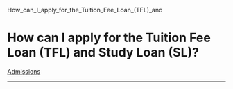 How_can_I_apply_for_the_Tuition_Fee_Loan_(TFL)_and



How can I apply for the Tuition Fee Loan (TFL) and Study Loan (SL)?
===================================================================

[Admissions](https://www.sutd.edu.sg/tag/admissions/)

---

